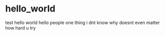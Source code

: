 # hello_world
test hello world hello people
one thing i dnt know why doesnt even matter how hard u try

